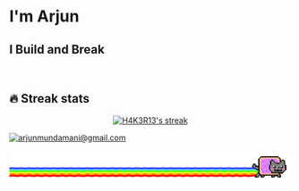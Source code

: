 <!-- <h2>Voilà  <img src="https://media.giphy.com/media/hvRJCLFzcasrR4ia7z/giphy.gif" width="28"> <h>I'm Arjun </h> </h2> -->

<h1> I'm Arjun </h1>
<h2>I Build and Break </h2>
<!-- <p align="center">
  <a href="https://github.com/H4K3R13/readme-typing-svg"><img src="https://readme-typing-svg.herokuapp.com/?lines=;Self-taught%20;Always%20learning%20new%20things&font=Fira%20Code&center=true&width=440&height=45&color=f75c7e&vCenter=true&size=22"></a>
</p> -->
<br/>
<!---<p align="center">
  <a href="https://github.com/H4K3R13?tab=repositories&sort=stargazers">
    <img alt="total stars" title="Total stars on GitHub" src="https://custom-icon-badges.herokuapp.com/badge/dynamic/json?logo=star&color=55960c&labelColor=488207&label=Stars&style=for-the-badge&query=%24.stars&url=https://api.github-star-counter.workers.dev/user/Hari-G-max"/></a>
  <a href="https://github.com/H4K3R13?tab=followers">
    <img alt="followers" title="Follow me on Github" src="https://custom-icon-badges.herokuapp.com/github/followers/H4K3R13?color=236ad3&labelColor=1155ba&style=for-the-badge&logo=person-add&label=Follow&logoColor=white"/></a>
</p>-->

## 🔥 Streak stats


<p align="center">
  <a href="https://github.com/H4K3R13/github-readme-streak-stats">
    <img title="🔥 Get streak stats for your profile at git.io/streak-stats" alt="H4K3R13's streak" src="https://github-readme-streak-stats.herokuapp.com/?user=H4K3R13&theme=monokai-metallian&hide_border=true"/></a>
     
     
<!-- ## Skills 
![C](https://img.shields.io/badge/c-%2300599C.svg?style=for-the-badge&logo=c&logoColor=white)
![CSS3](https://img.shields.io/badge/css3-%231572B6.svg?style=for-the-badge&logo=css3&logoColor=white)
![Go](https://img.shields.io/badge/go-%2300ADD8.svg?style=for-the-badge&logo=go&logoColor=white)
![HTML5](https://img.shields.io/badge/html5-%23E34F26.svg?style=for-the-badge&logo=html5&logoColor=white)
![CSS3](https://img.shields.io/badge/css3-%231572B6.svg?style=for-the-badge&logo=css3&logoColor=white)
![JavaScript](https://img.shields.io/badge/javascript-%23323330.svg?style=for-the-badge&logo=javascript&logoColor=%23F7DF1E)
![Python](https://img.shields.io/badge/python-3670A0?style=for-the-badge&logo=python&logoColor=ffdd54)
![NumPy](https://img.shields.io/badge/numpy-%23013243.svg?style=for-the-badge&logo=numpy&logoColor=white)
![Pandas](https://img.shields.io/badge/pandas-%23150458.svg?style=for-the-badge&logo=pandas&logoColor=white)
![Linux](https://img.shields.io/badge/Linux-FCC624?style=for-the-badge&logo=linux&logoColor=black)
![macOS](https://img.shields.io/badge/mac%20os-000000?style=for-the-badge&logo=macos&logoColor=F0F0F0)
![Arch](https://img.shields.io/badge/Arch%20Linux-1793D1?logo=arch-linux&logoColor=fff&style=for-the-badge)
![Git](https://img.shields.io/badge/git-%23F05033.svg?style=for-the-badge&logo=git&logoColor=white)
![GitHub](https://img.shields.io/badge/github-%23121011.svg?style=for-the-badge&logo=github&logoColor=white)
![GitLab](https://img.shields.io/badge/gitlab-%23181717.svg?style=for-the-badge&logo=gitlab&logoColor=white)
![React](https://img.shields.io/badge/react-%2320232a.svg?style=for-the-badge&logo=react&logoColor=%2361DAFB)
![Bootstrap](https://img.shields.io/badge/bootstrap-%238511FA.svg?style=for-the-badge&logo=bootstrap&logoColor=white)
![Vite](https://img.shields.io/badge/vite-%23646CFF.svg?style=for-the-badge&logo=vite&logoColor=white)
![Yarn](https://img.shields.io/badge/yarn-%232C8EBB.svg?style=for-the-badge&logo=yarn&logoColor=white)
![MUI](https://img.shields.io/badge/MUI-%230081CB.svg?style=for-the-badge&logo=mui&logoColor=white)
![Django](https://img.shields.io/badge/django-%23092E20.svg?style=for-the-badge&logo=django&logoColor=white)
![Flask](https://img.shields.io/badge/flask-%23000.svg?style=for-the-badge&logo=flask&logoColor=white)
![Netlify](https://img.shields.io/badge/netlify-%23000000.svg?style=for-the-badge&logo=netlify&logoColor=#00C7B7)
![Vim](https://img.shields.io/badge/VIM-%2311AB00.svg?style=for-the-badge&logo=vim&logoColor=white) -->
<!-- 

- 🌐 Developer
- 🚩 CTF Player 
- 💻 Computer Science Student at [NASC](https://nasc.ac.in/) -->

  
<!-- <h2>📫 How to Reach me: </h2> 

   [<img src='twitter.png' alt='twitter' height='40'>](https://twitter.com/H4K3R_)  [<img src='github.png' alt='github' height='40'>](https://github.com/H4K3R13)  [<img src='instagram.png' alt='instagram' height='40'>](https://www.instagram.com/arjun_mundmani/)  [<img src='linkedin.png' alt='linkedin' height='40'>](https://www.linkedin.com/in/arjun-c-6144a4201/) -->

<a href="mailto:arjunmundamani@gmail.com">![arjunmundamani@gmail.com](https://img.shields.io/badge/Gmail-D14836?style=for-the-badge&logo=gmail&logoColor=white)</a> 

<!-- <a href=#><img src="contributions.svg"></a> -->
<img src="meow.gif">
